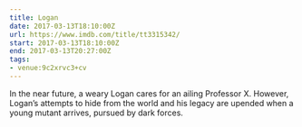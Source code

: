 ```yaml
---
title: Logan
date: 2017-03-13T18:10:00Z
url: https://www.imdb.com/title/tt3315342/
start: 2017-03-13T18:10:00Z
end: 2017-03-13T20:27:00Z
tags:
- venue:9c2xrvc3+cv
---
```

In the near future, a weary Logan cares for an ailing Professor X. However, Logan’s attempts to hide from the world and his legacy are upended when a young mutant arrives, pursued by dark forces.
